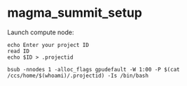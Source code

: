 # magma_summit_setup

Launch compute node:
```
echo Enter your project ID
read ID
echo $ID > .projectid

bsub -nnodes 1 -alloc_flags gpudefault -W 1:00 -P $(cat /ccs/home/$(whoami)/.projectid) -Is /bin/bash
```
